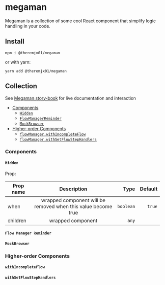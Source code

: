 # megaman
Megaman is a collection of some cool React component that simplify logic handling in your code.

## Install
```npm
npm i @theremjx01/megaman
```
or with yarn:
```npm
yarn add @theremjx01/megaman
```

## Collection

See [Megaman story-book](https://theremjx01.github.io/megaman/index.html) for live documentation and interaction

* [Components](#Components)
    + [`Hidden`](#hidden)
    + [`FlowManagerReminder`](#FlowManagerReminder)
    + [`MockBrowser`](#MockBrowser)
* [Higher-order Components](#higher-order-Components)
    + [`flowManager.withIncompleteFlow`](#withIncompleteFlow)
    + [`flowManager.withSetFlowStepHandlers`](#withSetFlowStepHandlers)

### Components    
#### `Hidden`
Prop: 

| Prop name     | Description   | Type | Default |
| ------------- |:-------------:| ----:|--------:|
| when | wrapped component will be removed when this value become true | `boolean` | `true`|
| children | wrapped component | `any` ||

#### `Flow Manager Reminder`

#### `MockBrowser`

### Higher-order Components
#### `withIncompleteFlow`

#### `withSetFlowStepHandlers`

